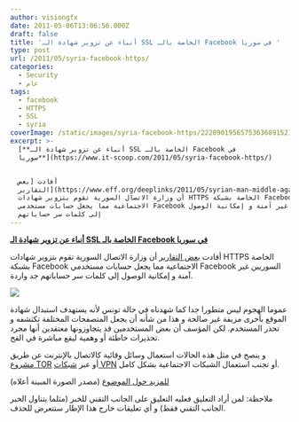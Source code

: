 ```yaml
---
author: visiongfx
date: 2011-05-06T13:06:56.000Z
draft: false
title: 'أنباء عن تزوير شهادة الـ SSL الخاصة بالـ Facebook في سوريا '
type: post
url: /2011/05/syria-facebook-https/
categories:
  - Security
  - عام
tags:
  - facebook
  - HTTPS
  - SSL
  - syria
coverImage: /static/images/syria-facebook-https/22209019565753636891521.jpg
excerpt: >-
  [**أنباء عن تزوير شهادة الـ SSL الخاصة بالـ Facebook في
  سوريا**](https://www.it-scoop.com/2011/05/syria-facebook-https/)


  أفادت [بعض
  التقارير](https://www.eff.org/deeplinks/2011/05/syrian-man-middle-against-facebook)
  أن وزارة الاتصال السورية تقوم بتزوير شهادات HTTPS الخاصة بشبكة Facebook
  الاجتماعية مما يجعل حسابات مستخدمي Facebook السوريين غير آمنة و إمكانية الوصول
  إلى كلمات سر حساباتهم
---
```

[**أنباء عن تزوير شهادة الـ SSL الخاصة بالـ Facebook في سوريا**](https://www.it-scoop.com/2011/05/syria-facebook-https/)

أفادت [بعض التقارير](https://www.eff.org/deeplinks/2011/05/syrian-man-middle-against-facebook) أن وزارة الاتصال السورية تقوم بتزوير شهادات HTTPS الخاصة بشبكة Facebook الاجتماعية مما يجعل حسابات مستخدمي Facebook السوريين غير آمنة و إمكانية الوصول إلى كلمات سر حساباتهم جد واردة.

![](/static/images/syria-facebook-https/22209019565753636891521.jpg)

عموما الهجوم ليس متطورا جدا كما شهدناه في حالة تونس لأنه يستهدف استبدال شهادة الموقع بأخرى مزيفة غير صالحة و هذا من شأنه أن يجعل المتصفحات المختلفة تكتشفه و تحذر المستخدم. لكن المؤسف أن بعض المستخدمين قد يتجاوزونها معتقدين أنها مجرد تحذيرات خاطئة أو وهمية ليقع مباشرة في الفخ.

و ينصح في مثل هذه الحالات استعمال وسائل وقائية كالاتصال بالإنترنت عن طريق [مشروع TOR](http://www.torproject.org/) أو عبر [شبكات VPN](http://en.wikipedia.org/wiki/Virtual_private_network) أو تجنب استعمال الشبكات الاجتماعية بشكل كامل.

[للمزيد حول الموضوع](http://anasouri.tumblr.com/post/5200338689) (مصدر الصورة المبينة أعلاه)

ملاحظة: لمن أراد التعليق فعليه التعليق على الجانب التقني للخبر (مثلما يتناول الخبر الجانب التقني فقط) و أي تعليقات خارج هذا الإطار ستتعرض للحذف.
